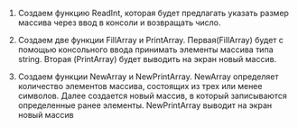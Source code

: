 1. Создаем функцию ReadInt, которая будет предлагать указать размер массива через ввод
в консоли и возвращать число.

2. Создаем две функции FillArray и PrintArray. Первая(FillArray) будет с помощью консольного ввода
принимать элементы массива типа string. Вторая (PrintArray) будет выводить на экран новый массив.

3. Создаем функции NewArray и NewPrintArray. NewArray определяет количество элементов массива, состоящих из трех 
или менее символов. Далее создается новый массив, в который записываются определенные ранее элементы.
NewPrintArray выводит на экран новый массив